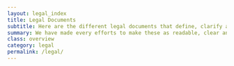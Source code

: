 ```yaml
---
layout: legal_index
title: Legal Documents
subtitle: Here are the different legal documents that define, clarify and dictate the way we do business together.
summary: We have made every efforts to make these as readable, clear and balanced as possible.  Don't hesitate to get in touch if you have any questions, comments or suggestions to improve these.
class: overview
category: legal
permalink: /legal/
---
```

